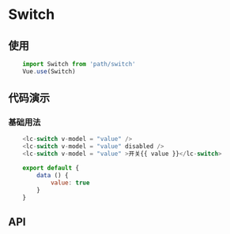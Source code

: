 
# Switch

## 使用

```js
    import Switch from 'path/switch'
    Vue.use(Switch)
```

## 代码演示

### 基础用法

```js
    <lc-switch v-model = "value" />
    <lc-switch v-model = "value" disabled />
    <lc-switch v-model = "value" >开关{{ value }}</lc-switch>

    export default {
        data () {
            value: true
        }
    }
```

## API
